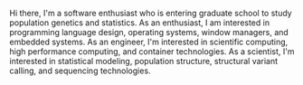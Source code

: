Hi there, I'm a software enthusiast who is entering graduate school to study population genetics and statistics. As an enthusiast, I am interested in programming language design, operating systems, window managers, and embedded systems. As an engineer, I'm interested in scientific computing, high performance computing, and container technologies. As a scientist, I'm interested in statistical modeling, population structure, structural variant calling, and sequencing technologies.
